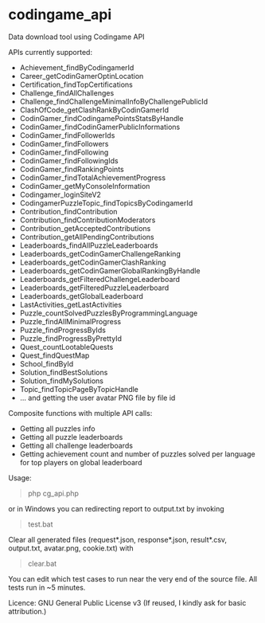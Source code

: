 # codingame_api
Data download tool using Codingame API

APIs currently supported:
* Achievement_findByCodingamerId
* Career_getCodinGamerOptinLocation
* Certification_findTopCertifications
* Challenge_findAllChallenges
* Challenge_findChallengeMinimalInfoByChallengePublicId
* ClashOfCode_getClashRankByCodinGamerId
* CodinGamer_findCodingamePointsStatsByHandle
* CodinGamer_findCodinGamerPublicInformations
* CodinGamer_findFollowerIds
* CodinGamer_findFollowers
* CodinGamer_findFollowing
* CodinGamer_findFollowingIds
* CodinGamer_findRankingPoints
* CodinGamer_findTotalAchievementProgress
* CodinGamer_getMyConsoleInformation
* Codingamer_loginSiteV2
* CodingamerPuzzleTopic_findTopicsByCodingamerId
* Contribution_findContribution
* Contribution_findContributionModerators
* Contribution_getAcceptedContributions
* Contribution_getAllPendingContributions
* Leaderboards_findAllPuzzleLeaderboards
* Leaderboards_getCodinGamerChallengeRanking
* Leaderboards_getCodinGamerClashRanking
* Leaderboards_getCodinGamerGlobalRankingByHandle
* Leaderboards_getFilteredChallengeLeaderboard
* Leaderboards_getFilteredPuzzleLeaderboard
* Leaderboards_getGlobalLeaderboard
* LastActivities_getLastActivities
* Puzzle_countSolvedPuzzlesByProgrammingLanguage
* Puzzle_findAllMinimalProgress
* Puzzle_findProgressByIds
* Puzzle_findProgressByPrettyId
* Quest_countLootableQuests
* Quest_findQuestMap
* School_findById
* Solution_findBestSolutions
* Solution_findMySolutions
* Topic_findTopicPageByTopicHandle
* ... and getting the user avatar PNG file by file id

Composite functions with multiple API calls:
* Getting all puzzles info
* Getting all puzzle leaderboards
* Getting all challenge leaderboards
* Getting achievement count and number of puzzles solved per language for top players on global leaderboard 

Usage:
> php cg_api.php

or in Windows you can redirecting report to output.txt by invoking
> test.bat

Clear all generated files (request*.json, response*.json, result*.csv, output.txt, avatar.png, cookie.txt) with
> clear.bat

You can edit which test cases to run near the very end of the source file. 
All tests run in ~5 minutes.

Licence: GNU General Public License v3
(If reused, I kindly ask for basic attribution.)
